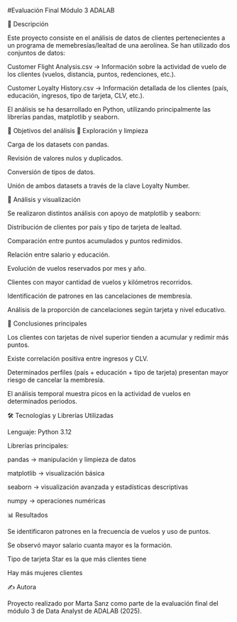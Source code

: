 #Evaluación Final Módulo 3 ADALAB

📌 Descripción

Este proyecto consiste en el análisis de datos de clientes pertenecientes a un programa de memebresías/lealtad de una aerolínea. Se han utilizado dos conjuntos de datos:

Customer Flight Analysis.csv → Información sobre la actividad de vuelo de los clientes (vuelos, distancia, puntos, redenciones, etc.).

Customer Loyalty History.csv → Información detallada de los clientes (país, educación, ingresos, tipo de tarjeta, CLV, etc.).

El análisis se ha desarrollado en Python, utilizando principalmente las librerías pandas, matplotlib y seaborn.

🎯 Objetivos del análisis
🔹 Exploración y limpieza

Carga de los datasets con pandas.

Revisión de valores nulos y duplicados.

Conversión de tipos de datos.

Unión de ambos datasets a través de la clave Loyalty Number.

🔹 Análisis y visualización

Se realizaron distintos análisis con apoyo de matplotlib y seaborn:

Distribución de clientes por país y tipo de tarjeta de lealtad.

Comparación entre puntos acumulados y puntos redimidos.

Relación entre salario y educación.

Evolución de vuelos reservados por mes y año.

Clientes con mayor cantidad de vuelos y kilómetros recorridos.

Identificación de patrones en las cancelaciones de membresía.

Análisis de la proporción de cancelaciones según tarjeta y nivel educativo.

🔹 Conclusiones principales

Los clientes con tarjetas de nivel superior tienden a acumular y redimir más puntos.

Existe correlación positiva entre ingresos y CLV.

Determinados perfiles (país + educación + tipo de tarjeta) presentan mayor riesgo de cancelar la membresía.

El análisis temporal muestra picos en la actividad de vuelos en determinados periodos.

🛠️ Tecnologías y Librerías Utilizadas

Lenguaje: Python 3.12

Librerías principales:

pandas → manipulación y limpieza de datos

matplotlib → visualización básica

seaborn → visualización avanzada y estadísticas descriptivas

numpy → operaciones numéricas


📊 Resultados

Se identificaron patrones en la frecuencia de vuelos y uso de puntos.

Se observó mayor salario cuanta mayor es la formación.

Tipo de tarjeta Star es la que más clientes tiene

Hay más mujeres clientes


✍️ Autora

Proyecto realizado por Marta Sanz como parte de la evaluación final del módulo 3 de Data Analyst de ADALAB (2025).
